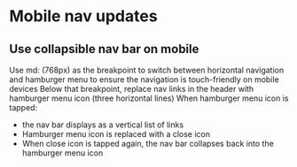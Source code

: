 # Mobile nav updates

## Use collapsible nav bar on mobile

Use md: (768px) as the breakpoint to switch between horizontal navigation and hamburger menu to ensure the navigation is touch-friendly on mobile devices
Below that breakpoint, replace nav links in the header with hamburger menu icon (three horizontal lines)
When hamburger menu icon is tapped:
- the nav bar displays as a vertical list of links
- Hamburger menu icon is replaced with a close icon
- When close icon is tapped again, the nav bar collapses back into the hamburger menu icon




